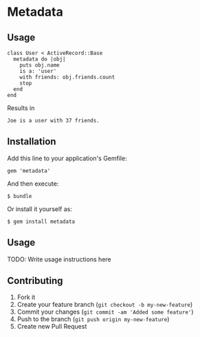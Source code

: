 # Metadata

## Usage

    class User < ActiveRecord::Base
      metadata do |obj|
        puts obj.name
        is a: 'user'
        with friends: obj.friends.count
        stop
      end
    end
    
Results in

    Joe is a user with 37 friends.

## Installation

Add this line to your application's Gemfile:

    gem 'metadata'

And then execute:

    $ bundle

Or install it yourself as:

    $ gem install metadata

## Usage

TODO: Write usage instructions here

## Contributing

1. Fork it
2. Create your feature branch (`git checkout -b my-new-feature`)
3. Commit your changes (`git commit -am 'Added some feature'`)
4. Push to the branch (`git push origin my-new-feature`)
5. Create new Pull Request
